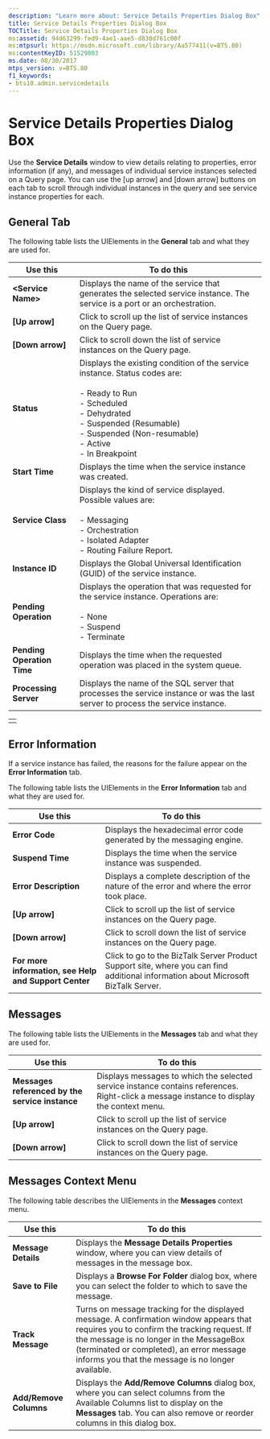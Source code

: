 ```yaml
---
description: "Learn more about: Service Details Properties Dialog Box"
title: Service Details Properties Dialog Box
TOCTitle: Service Details Properties Dialog Box
ms:assetid: 94d63299-fed9-4ae1-aae5-d830d761c00f
ms:mtpsurl: https://msdn.microsoft.com/library/Aa577411(v=BTS.80)
ms:contentKeyID: 51529803
ms.date: 08/30/2017
mtps_version: v=BTS.80
f1_keywords:
- bts10.admin.servicedetails
---
```


# Service Details Properties Dialog Box

Use the **Service Details** window to view details relating to properties, error information (if any), and messages of individual service instances selected on a Query page. You can use the \[up arrow\] and \[down arrow\] buttons on each tab to scroll through individual instances in the query and see service instance properties for each.

## General Tab

The following table lists the UIElements in the **General** tab and what they are used for.

<table>
<thead>
<tr class="header">
<th>Use this</th>
<th>To do this</th>
</tr>
</thead>
<tbody>
<tr class="odd">
<td><strong>&lt;Service Name&gt;</strong></td>
<td>Displays the name of the service that generates the selected service instance. The service is a port or an orchestration.</td>
</tr>
<tr class="even">
<td><strong>[Up arrow]</strong></td>
<td>Click to scroll up the list of service instances on the Query page.</td>
</tr>
<tr class="odd">
<td><strong>[Down arrow]</strong></td>
<td>Click to scroll down the list of service instances on the Query page.</td>
</tr>
<tr class="even">
<td><strong>Status</strong></td>
<td>Displays the existing condition of the service instance. Status codes are:<br />
<br />
- Ready to Run<br />
- Scheduled<br />
- Dehydrated<br />
- Suspended (Resumable)<br />
- Suspended (Non-resumable)<br />
- Active<br />
- In Breakpoint</td>
</tr>
<tr class="odd">
<td><strong>Start Time</strong></td>
<td>Displays the time when the service instance was created.</td>
</tr>
<tr class="even">
<td><strong>Service Class</strong></td>
<td>Displays the kind of service displayed. Possible values are:<br />
<br />
- Messaging<br />
- Orchestration<br />
- Isolated Adapter<br />
- Routing Failure Report.</td>
</tr>
<tr class="odd">
<td><strong>Instance ID</strong></td>
<td>Displays the Global Universal Identification (GUID) of the service instance.</td>
</tr>
<tr class="even">
<td><strong>Pending Operation</strong></td>
<td>Displays the operation that was requested for the service instance. Operations are:<br />
<br />
- None<br />
- Suspend<br />
- Terminate</td>
</tr>
<tr class="odd">
<td><strong>Pending Operation Time</strong></td>
<td>Displays the time when the requested operation was placed in the system queue.</td>
</tr>
<tr class="even">
<td><strong>Processing Server</strong></td>
<td>Displays the name of the SQL server that processes the service instance or was the last server to process the service instance.</td>
</tr>
</tbody>
</table>

<table>
<tbody>
<tr class="odd">
<td></td>
</tr>
</tbody>
</table>

## Error Information

If a service instance has failed, the reasons for the failure appear on the **Error Information** tab.

The following table lists the UIElements in the **Error Information** tab and what they are used for.

<table>
<thead>
<tr class="header">
<th>Use this</th>
<th>To do this</th>
</tr>
</thead>
<tbody>
<tr class="odd">
<td><strong>Error Code</strong></td>
<td>Displays the hexadecimal error code generated by the messaging engine.</td>
</tr>
<tr class="even">
<td><strong>Suspend Time</strong></td>
<td>Displays the time when the service instance was suspended.</td>
</tr>
<tr class="odd">
<td><strong>Error Description</strong></td>
<td>Displays a complete description of the nature of the error and where the error took place.</td>
</tr>
<tr class="even">
<td><strong>[Up arrow]</strong></td>
<td>Click to scroll up the list of service instances on the Query page.</td>
</tr>
<tr class="odd">
<td><strong>[Down arrow]</strong></td>
<td>Click to scroll down the list of service instances on the Query page.</td>
</tr>
<tr class="even">
<td><strong>For more information, see Help and Support Center</strong></td>
<td>Click to go to the BizTalk Server Product Support site, where you can find additional information about Microsoft BizTalk Server.</td>
</tr>
</tbody>
</table>

## Messages

The following table lists the UIElements in the **Messages** tab and what they are used for.

<table>
<thead>
<tr class="header">
<th>Use this</th>
<th>To do this</th>
</tr>
</thead>
<tbody>
<tr class="odd">
<td><strong>Messages referenced by the service instance</strong></td>
<td>Displays messages to which the selected service instance contains references. Right-click a message instance to display the context menu.</td>
</tr>
<tr class="even">
<td><strong>[Up arrow]</strong></td>
<td>Click to scroll up the list of service instances on the Query page.</td>
</tr>
<tr class="odd">
<td><strong>[Down arrow]</strong></td>
<td>Click to scroll down the list of service instances on the Query page.</td>
</tr>
</tbody>
</table>

## Messages Context Menu

The following table describes the UIElements in the **Messages** context menu.

<table>
<thead>
<tr class="header">
<th>Use this</th>
<th>To do this</th>
</tr>
</thead>
<tbody>
<tr class="odd">
<td><strong>Message Details</strong></td>
<td>Displays the <strong>Message Details Properties</strong> window, where you can view details of messages in the message box.</td>
</tr>
<tr class="even">
<td><strong>Save to File</strong></td>
<td>Displays a <strong>Browse For Folder</strong> dialog box, where you can select the folder to which to save the message.</td>
</tr>
<tr class="odd">
<td><strong>Track Message</strong></td>
<td>Turns on message tracking for the displayed message. A confirmation window appears that requires you to confirm the tracking request. If the message is no longer in the MessageBox (terminated or completed), an error message informs you that the message is no longer available.</td>
</tr>
<tr class="even">
<td><strong>Add/Remove Columns</strong></td>
<td>Displays the <strong>Add/Remove Columns</strong> dialog box, where you can select columns from the Available Columns list to display on the <strong>Messages</strong> tab. You can also remove or reorder columns in this dialog box.</td>
</tr>
</tbody>
</table>
